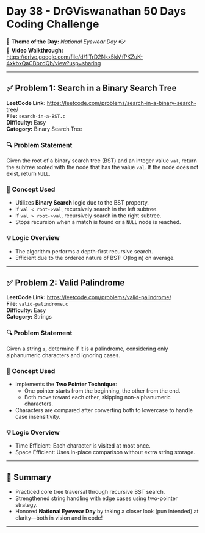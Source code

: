 # Day 38 - DrGViswanathan 50 Days Coding Challenge

📅 **Theme of the Day:** *National Eyewear Day 👓*  
🎥 **Video Walkthrough:**  
https://drive.google.com/file/d/1lTrD2Nkx5kMfPKZuK-4xkbxQaCBbzdQb/view?usp=sharing

---

## ✅ Problem 1: Search in a Binary Search Tree  
**LeetCode Link:** https://leetcode.com/problems/search-in-a-binary-search-tree/  
**File:** `search-in-a-BST.c`  
**Difficulty:** Easy  
**Category:** Binary Search Tree

### 🔍 Problem Statement
Given the root of a binary search tree (BST) and an integer value `val`, return the subtree rooted with the node that has the value `val`. If the node does not exist, return `NULL`.

### 🧠 Concept Used
- Utilizes **Binary Search** logic due to the BST property.
- If `val < root->val`, recursively search in the left subtree.
- If `val > root->val`, recursively search in the right subtree.
- Stops recursion when a match is found or a `NULL` node is reached.

### 💡 Logic Overview
- The algorithm performs a depth-first recursive search.
- Efficient due to the ordered nature of BST: O(log n) on average.

---

## ✅ Problem 2: Valid Palindrome  
**LeetCode Link:** https://leetcode.com/problems/valid-palindrome/  
**File:** `valid-palindrome.c`  
**Difficulty:** Easy  
**Category:** Strings

### 🔍 Problem Statement
Given a string `s`, determine if it is a palindrome, considering only alphanumeric characters and ignoring cases.

### 🧠 Concept Used
- Implements the **Two Pointer Technique**:
  - One pointer starts from the beginning, the other from the end.
  - Both move toward each other, skipping non-alphanumeric characters.
- Characters are compared after converting both to lowercase to handle case insensitivity.

### 💡 Logic Overview
- Time Efficient: Each character is visited at most once.
- Space Efficient: Uses in-place comparison without extra string storage.

---

## 🧵 Summary
- Practiced core tree traversal through recursive BST search.
- Strengthened string handling with edge cases using two-pointer strategy.
- Honored **National Eyewear Day** by taking a closer look (pun intended) at clarity—both in vision and in code!

---
